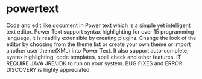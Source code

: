 # powertext
Code and edit like document in Power text which is a simple yet intelligent text editor. Power Text support syntax highlighting for over 15 programming language, it is readilly extensible by creating plugins. Change the look of the editor by choosing from the theme list or create your own theme or import another user theme(XML) into Power Text. It also support auto-complete, syntax highlighting, code templates, spell check and other features. IT REQUIRE JAVA JRE/JDK to run on your system. BUG FIXES and ERROR DISCOVERY is highly appreciated
